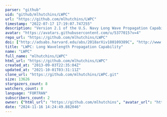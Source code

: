 ```yaml
---
parser: "github"
uid: "github/mlhutchins/LWPC"
url: "https://github.com/mlhutchins/LWPC"
timestamp: "2022-07-17 17:19:07.747255"
description: "Version 2.1 of the U.S. Navy Long Wave Propagation Capability code with alterations for running as a MATLAB function. The altered version has most warning and error reporting removed."
avatar: "https://avatars.githubusercontent.com/u/5377015?v=4"
repo_url: "https://github.com/mlhutchins/LWPC"
doi: ["http://adsabs.harvard.edu/abs/2018arXiv180109389C", "http://www.dtic.mil/get-tr-doc/pdf?AD=ADA350375", "https://ui.adsabs.harvard.edu/abs/2018ascl.soft03012U/abstract"]
title: "LWPC: Long Wavelength Propagation Capability"
name: "LWPC"
full_name: "mlhutchins/LWPC"
html_url: "https://github.com/mlhutchins/LWPC"
created_at: "2013-09-03T22:35:04Z"
updated_at: "2021-10-01T03:31:11Z"
clone_url: "https://github.com/mlhutchins/LWPC.git"
size: 13626
stargazers_count: 8
watchers_count: 8
language: "FORTRAN"
subscribers_count: 2
owner: {"html_url": "https://github.com/mlhutchins", "avatar_url": "https://avatars.githubusercontent.com/u/5377015?v=4", "login": "mlhutchins", "type": "User"}
date: "2024-11-16 14:24:49.882046"
---
```

